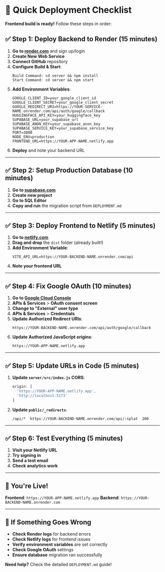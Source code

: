 # 🚀 Quick Deployment Checklist

**Frontend build is ready!** Follow these steps in order:

## ✅ Step 1: Deploy Backend to Render (15 minutes)

1. **Go to [render.com](https://render.com)** and sign up/login
2. **Create New Web Service**
3. **Connect GitHub** repository
4. **Configure Build & Start**:
   ```
   Build Command: cd server && npm install
   Start Command: cd server && npm start
   ```
5. **Add Environment Variables**:
   ```
   GOOGLE_CLIENT_ID=your_google_client_id
   GOOGLE_CLIENT_SECRET=your_google_client_secret
   GOOGLE_REDIRECT_URI=https://YOUR-SERVICE-NAME.onrender.com/api/auth/google/callback
   HUGGINGFACE_API_KEY=your_huggingface_key
   SUPABASE_URL=your_supabase_url
   SUPABASE_ANON_KEY=your_supabase_anon_key
   SUPABASE_SERVICE_KEY=your_supabase_service_key
   PORT=3000
   NODE_ENV=production
   FRONTEND_URL=https://YOUR-APP-NAME.netlify.app
   ```
6. **Deploy** and note your backend URL

---

## ✅ Step 2: Setup Production Database (10 minutes)

1. **Go to [supabase.com](https://supabase.com)**
2. **Create new project**
3. **Go to SQL Editor**
4. **Copy and run** the migration script from `DEPLOYMENT.md`

---

## ✅ Step 3: Deploy Frontend to Netlify (5 minutes)

1. **Go to [netlify.com](https://netlify.com)**
2. **Drag and drop** the `dist` folder (already built!)
3. **Add Environment Variable**:
   ```
   VITE_API_URL=https://YOUR-BACKEND-NAME.onrender.com/api
   ```
4. **Note your frontend URL**

---

## ✅ Step 4: Fix Google OAuth (10 minutes)

1. **Go to [Google Cloud Console](https://console.cloud.google.com/)**
2. **APIs & Services** > **OAuth consent screen**
3. **Change to "External" user type**
4. **APIs & Services** > **Credentials**
5. **Update Authorized Redirect URIs**:
   ```
   https://YOUR-BACKEND-NAME.onrender.com/api/auth/google/callback
   ```
6. **Update Authorized JavaScript origins**:
   ```
   https://YOUR-APP-NAME.netlify.app
   ```

---

## ✅ Step 5: Update URLs in Code (5 minutes)

1. **Update `server/src/index.js` CORS**:
   ```javascript
   origin: [
     'https://YOUR-APP-NAME.netlify.app',
     'http://localhost:5173'
   ]
   ```

2. **Update `public/_redirects`**:
   ```
   /api/*  https://YOUR-BACKEND-NAME.onrender.com/api/:splat  200
   ```

---

## ✅ Step 6: Test Everything (5 minutes)

1. **Visit your Netlify URL**
2. **Try signing in**
3. **Send a test email**
4. **Check analytics work**

---

## 🎉 You're Live!

**Frontend**: `https://YOUR-APP-NAME.netlify.app`
**Backend**: `https://YOUR-BACKEND-NAME.onrender.com`

---

## 🔧 If Something Goes Wrong

- **Check Render logs** for backend errors
- **Check Netlify logs** for frontend issues  
- **Verify environment variables** are set correctly
- **Check Google OAuth** settings
- **Ensure database** migration ran successfully

**Need help?** Check the detailed `DEPLOYMENT.md` guide! 